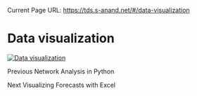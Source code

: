 Current Page URL: https://tds.s-anand.net/#/data-visualization

# Data visualization

[![Data
visualization](https://i.ytimg.com/vi_webp/XkxRDql00UU/sddefault.webp)](https://youtu.be/XkxRDql00UU)

Previous Network Analysis in Python

Next Visualizing Forecasts with Excel

